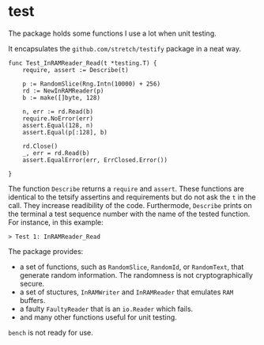 # test
The package holds some functions I use a lot when unit testing.

It encapsulates the `github.com/stretch/testify` package in a neat way. 
```golang
func Test_InRAMReader_Read(t *testing.T) {
	require, assert := Describe(t)

	p := RandomSlice(Rng.Intn(10000) + 256)
	rd := NewInRAMReader(p)
	b := make([]byte, 128)

	n, err := rd.Read(b)
	require.NoError(err)
	assert.Equal(128, n)
	assert.Equal(p[:128], b)

	rd.Close()
	_, err = rd.Read(b)
	assert.EqualError(err, ErrClosed.Error())

}
```
The function `Describe` returns a `require` and `assert`.  These functions are identical to the tetsify assertins and requirements but do not ask the `t` in the call.  They increase readibility of the code.  Furthermode, `Describe` prints on the terminal a test sequence number with the name of the tested function.  For instance, in this example:
```
> Test 1: InRAMReader_Read
```

The package provides:

- a set of functions, such as `RandomSlice`, `RandomId`, or `RandomText`, that generate random information.  The randomness is not cryptographically secure.
- a set of stuctures, `InRAMWriter` and `InRAMReader` that emulates `RAM` buffers.
- a faulty `FaultyReader` that is an `io.Reader` which fails.
- and many other functions useful for unit testing.

`bench` is not ready for use.
